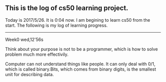 ## This is the log of cs50 learning project.

Today is 2017/5/26. It is 0:04 now. I am begining to learn cs50 from the start. The following is my log of learning progress.

----

Week0 wed,12'56s

Think about your purpose is not to be a programmer, which is how to solve problem much more effectivily.

Computer can not understand things like people. It can only deal with 0/1, which is called binary.Bits, which comes from binary digits, is the smallest unit for describing data.
